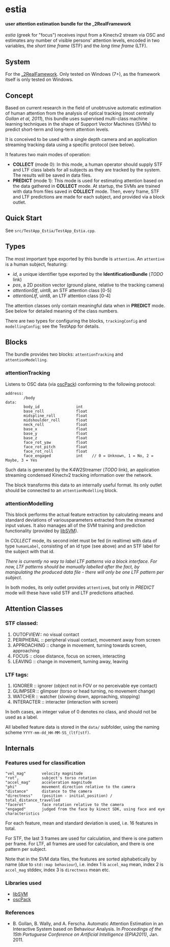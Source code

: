 # estia

#### user attention estimation bundle for the _2RealFramework

*estia* (greek for "focus") receives input from a Kinectv2 stream via OSC and estimates any number of visible persons' attention levels, encoded in two variables, the *short time frame* (STF) and the *long time frame* (LTF).

## System

For the [_2RealFamework](https://github.com/cadet/_2RealFramework). Only tested on Windows (7+), as the framework itself is only tested on Windows.

## Concept

Based on current research in the field of unobtrusive automatic estimation of human attention from the analysis of optical tracking (most centrally *Gollan et al, 2011*), this bundle uses supervised multi-class machine learning techniques in the shape of Support Vector Machines (SVMs) to predict short-term and long-term attention levels.

It is conceived to be used with a single depth camera and an application streaming tracking data using a specific protocol (see below).

It features two main modes of operation:

- **COLLECT** (mode 0): In this mode, a human operator should supply STF and LTF class labels for all subjects as they are tracked by the system. The results will be saved in data files.
- **PREDICT** (mode 1): This mode is used for estimating attention based on the data gathered in **COLLECT** mode. At startup, the SVMs are trained with data from files saved in **COLLECT** mode. Then, every frame, STF and LTF predictions are made for each subject, and provided via a block outlet.

## Quick Start

See `src/TestApp_Estia/TestApp_Estia.cpp`.

## Types

The most important type exported by this bundle is `attentive`. An `attentive` is a human subject, featuring:
- *id*, a unique identifier type exported by the **IdentificationBundle** (*TODO* link)
- *pos*, a 2D position vector (ground plane, relative to the tracking camera)
- *attentionStf*, uint8, an STF attention class [0-5]
- *attentionLtf*, uint8, an LTF attention class [0-4]

The attention classes only contain meaningful data when in **PREDICT** mode. See below for detailed meaning of the class numbers.

There are two types for configuring the blocks, `trackingConfig` and `modellingConfig`; see the TestApp for details.

## Blocks

The bundle provides two blocks: `attentionTracking` and `attentionModelling`.

### attentionTracking

Listens to OSC data (via [oscPack][]) conforming to the following protocol:

    address:
            /body
    data:
            body_id                int 
            base_roll              float 
            midspline_roll         float
            midshoulder_roll       float
            neck_roll              float
            base_x                 float
            base_y                 float
            base_z                 float
            face_rot_yaw           float
            face_rot_pitch         float
            face_rot_roll          float
            face_engaged           int    // 0 = Unknown, 1 = No, 2 = Maybe, 3 = Yes
                
Such data is generated by the K4W2Streamer (*TODO* link), an application streaming condensed Kinectv2 tracking information over the network.

The block transforms this data to an internally useful format. Its only outlet should be connected to an `attentionModelling` block.

### attentionModelling

This block performs the actual feature extraction by calculating means and standard deviations of variousparameters extracted from the streamed input values. It also manages all of the SVM training and prediction functionality (provided by [libSVM][]).

In *COLLECT* mode, its second inlet must be fed (in realtime) with data of type `humanLabel`, consisting of an id type (see above) and an STF label for the subject with that id. 

*There is currently no way to label LTF patterns via a block interface. For now, LTF patterns should be manually labelled after the fact, by manipulating the produced data file - there will only be one LTF pattern per subject.*

In both modes, its only outlet provides `attentive`s, but only in *PREDICT* mode will these have valid STF and LTF predictions attached.

## Attention Classes

### STF classed:

1. OUTOFVIEW:: no visual contact
2. PERIPHERAL :: peripheral visual contact, movement away from screen
3. APPROACHING :: change in movement, turning towards screen, approaching
4. FOCUS :: close distance, focus on screen, interacting
5. LEAVING :: change in movement, turning away, leaving

### LTF tags:

1. IGNORER :: ignorer (object not in FOV or no perceivable eye contact)
2. GLIMPSER :: glimpser (torso or head turning, no movement change)
3. WATCHER :: watcher (slowing down, approaching, stopping)
4. INTERACTER :: interacter (interaction with screen)

In both cases, an integer value of 0 denotes no class, and should not be used as a label.

All labelled feature data is stored in the `data/` subfolder, using the naming scheme `YYYY-mm-dd_HH-MM-SS_(ltf|stf)`.

## Internals

### Features used for classification

    "vel_mag"       velocity magnitude
    "rot",          subject's torso rotation
    "accel_mag"     acceleration magnitude
    "phi"           movement direction relative to the camera
    "distance"      distance to the camera
    "directness"    (position - initial_position) / total_distance_travelled
    "facerot"       face rotation relative to the camera
    "engaged"       judged from the face by kinect SDK, using face and eye characteristics

For each feature, mean and standard deviation is used, i.e. 16 features in total.

For STF, the last 3 frames are used for calculation, and there is one pattern per frame. 
For LTF, all frames are used for calculation, and there is one pattern per subject.

Note that in the SVM data files, the features are sorted alphabetically by name (due to `std::map behaviour`), i.e. index 1 is `accel_mag` mean, index 2 is `accel_mag` stddev, index 3 is `directness` mean etc.

### Libraries used

- [libSVM][]
- [oscPack][]

[libSVM]: http://www.csie.ntu.edu.tw/~cjlin/libsvm/

[oscPack]: http://www.rossbencina.com/code/oscpack

### References

- B. Gollan, B. Wally, and A. Ferscha. Automatic Attention Estimation in an Interactive System based on Behaviour Analysis. In *Proceedings of the 15th Portuguese Conference on Artificial Intelligence (EPIA2011)*, Jan. 2011.

